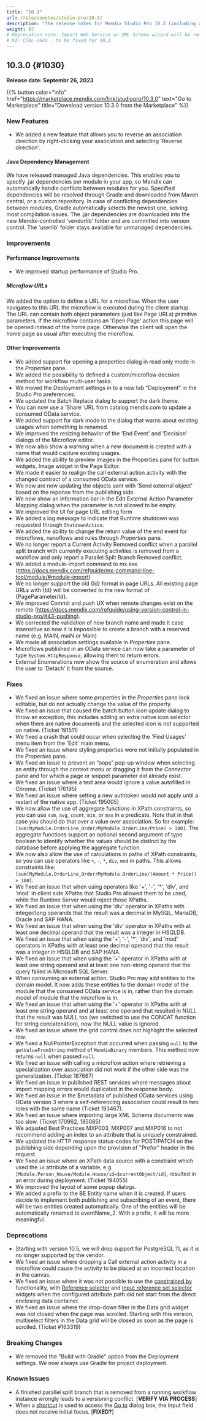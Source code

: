 ```yaml
---
title: "10.3"
url: /releasenotes/studio-pro/10.3/
description: "The release notes for Mendix Studio Pro 10.3 (including all patches) with details on new features, bug fixes, and known issues."
weight: 97
# Deprecation note: Import Web Service or XML Schema wizard will be removed in 10.6.
# KI: CTRL-2644 - to be fixed for 10.3
---
```


## 10.3.0 {#1030} 

**Release date: Septembr 26, 2023**

{{% button color="info" href="https://marketplace.mendix.com/link/studiopro/10.3.0" text="Go to Marketplace" title="Download version 10.3.0 from the Marketplace" %}}

### New Features

* We added a new feature that allows you to reverse an association direction by right-clicking your association and selecting 'Reverse direction'.

#### Java Dependency Management

We have released managed Java dependencies. This enables you to specify .jar dependencies per module in your app, so Mendix can automatically handle conflicts between modules for you.
Specified dependencies will be resolved through Gradle and downloaded from Maven central, or a custom repository. In case of conflicting dependencies between modules, Gradle automatically selects the newest one, solving most compilation issues.
The .jar dependencies are downloaded into the new Mendix-controlled 'vendorlib' folder and are committed into version control. The 'userlib' folder stays available for unmanaged dependencies.

### Improvements

#### Performance Improvements

* We improved startup performance of Studio Pro.

##### Microflow URLs

We added the option to define a URL for a microflow. When the user navigates to this URL the microflow is executed during the client startup. The URL can contain both object parameters (just like Page URLs) primitive parameters. If the microflow contains an 'Open Page' action this page will be opened instead of the home page. Otherwise the client will open the home page as usual after executing the microflow.

#### Other Improvements

* We added support for opening a properties dialog in read only mode in the *Properties* pane.
* We added the possibility to defined a custom/microflow decision method for workflow multi-user tasks.
* We moved the Deployment settings in to a new tab "Deployment" in the Studio Pro preferences.
* We updated the Batch Replace dialog to support the dark theme.
* You can now use a 'Share' URL from catalog.mendix.com to update a consumed OData service.
* We added support for dark mode to the dialog that warns about existing usages when something is renamed.
* We improved the resizing behavior of the 'End Event' and 'Decision' dialogs of the Microflow editor.
* We now also show a warning when a new document is created with a name that would capture existing usages.
* We added the ability to preview images in the Properties pane for button widgets, Image widget in the Page Editor.
* We made it easier to realign the call external action activity with the changed contract of a consumed OData service.
* We now are now updating the objects sent with 'Send external object' based on the reponse from the publishing side.
* We now show an information bar in the Edit External Action Parameter Mapping dialog when the parameter is not allowed to be empty.
* We improved the UI for page URL editing form 
* We added a log message to indicate that Runtime shutdown was requested through `ShutdownAction`.
* We added the ability to change the return value of the end event for microflows, nanoflows and rules through *Properties* pane.
* We no longer report a Current Activity Removed conflict when a parallel split branch with currently executing activities is removed from a workflow and only report a Parallel Split Branch Removed conflict.
* We added a module-import command to mx.exe (https://docs.mendix.com/refguide/mx-command-line-tool/module/#module-import)
* We no longer support the old {Id} format in page URLs. All existing page URLs with {Id} will be converted to the new format of {PageParameter/Id}.
* We improved Commit and push UX when remote changes exist on the remote (https://docs.mendix.com/refguide/using-version-control-in-studio-pro/#43-pushing).
* We corrected the validation of new branch name and made it case insensitive so now it is impossible to create a branch with a reserved name (e.g. MAIN, maiN or MaIn)
* We made all association settings available in *Properties* pane.
* Microflows published in an OData service can now take a parameter of type `System.HttpResponse`, allowing them to return errors. 
* External Enumerations now show the source of enumeration and allows the user to 'Detach' it from the source.

### Fixes

* We fixed an issue where some properties in the *Properties* pane look editable, but do not actually change the value of the property.
* We fixed an issue that caused the batch button icon update dialog to throw an exception, this includes adding an extra native icon selector when there are native documents and the selected icon is not supported on native. (Ticket 191511)
* We fixed a crash that could occur when selecting the 'Find Usages' menu item from the 'Edit' main menu.
* We fixed an issue where styling properties were not initially populated in the *Properties* pane.
* We fixed an issue to prevent an “oops” pop-up window when selecting an entity through the context menu or dragging it from the *Connector* pane and for which a page or snippet parameter did already exist.
* We fixed an issue where a text area would ignore a value autofilled in Chrome. (Ticket 176195)
* We fixed an issue where setting a new authtoken would not apply until a restart of the native app. (Ticket 195005)
* We now allow the use of aggregate functions in XPath constraints, so you can use `sum`, `avg`, `count`, `min`, or `max` in a predicate. Note that in that case you should do that over a value over association. So for example: `[sum(MyModule.OrderLine_Order/MyModule.OrderLine/Price) > 100]`. The aggregate functions support an optional second argument of type boolean to identify whether the values should be distinct by the database before applying the aggregate function.
* We now also allow the use of calculations in paths of XPath constraints, so you can use operators like `+`, `-`, `*`, `div`, `mod` in paths. This allows constraints like: `[sum(MyModule.OrderLine_Order/MyModule.OrderLine/(Amount * Price)) > 100]`.
* We fixed an issue that when using operators like '+', '-', '*', 'div', and 'mod' in client side XPaths that Studio Pro allowed them to be used, while the Runtime Server would reject those XPaths.
* We fixed an issue that when using the 'div' operator in XPaths with integer/long operands that the result was a decimal in MySQL, MariaDB, Oracle and SAP HANA.
* We fixed an issue that when using the 'div' operator in XPaths with at least one decimal operand that the result was a integer in HSQLDB.
* We fixed an issue that when using the '+', '-', '*', 'div', and 'mod' operators in XPaths with at least one decimal operand that the result was a integer in HSQLDB and SAP HANA.
* We fixed an issue that when using the '+' operator in XPaths with at least one string operand and at least one non-string operand that the query failed in Microsoft SQL Server.
* When consuming an external action, Studio Pro may add entities to the domain model. It now adds these entities to the domain model of the module that the consumed OData service is in, rather than the domain model of module that the microflow is in.
* We fixed an issue that when using the '+' operator in XPaths with at least one string operand and at least one operand that resulted in NULL that the result was NULL too (we switched to use the CONCAT function for string concatenation), now the NULL value is ignored.
* We fixed an issue where the grid control does not highlight the selected row.
* We fixed a NullPointerException that occurred when passing `null` to the `getValueFromString` method of `MendixBinary` members. This method now returns `null` when passed `null`.
* We fixed an issue with calling a microflow action where retrieving a specialization over association did not work if the other side was the generalization. (Ticket 187667)
* We fixed an issue in published REST services where messages about import mapping errors would duplicated in the response body.
* We fixed an issue in the $metadata of published OData services using OData version 3 where a self-referencing association could result in two roles with the same name (Ticket 193467).
* We fixed an issue where importing large XML Schema documents was too slow. (Ticket 170962, 185085)
* We adjusted Best Practices MXP003, MXP007 and MXP016 to not recommend adding an index to an attribute that is uniquely constrained.
* We updated the HTTP response status-codes for POST/PATCH on the publishing side depending upon the provision of "Prefer" header in the request.
* We fixed an issue where an XPath data source with a constraint which used the `id` attribute of a variable, e.g. `[Module.Person_House/Module.House/id=$currentObject/id]`, resulted in an error during deployment. (Ticket 194055)
* We improved the layout of some popup dialogs.
* We added a prefix to the BE Entity name when it is created. If users decide to implement both publishing and subscribing of an event, there will be two entities created automatically. One of the entities will be automatically renamed to eventName_2. With a prefix, it will be more meaningful. 

### Deprecations

* Starting with version 10.5, we will drop support for PostgreSQL 11, as it is no longer supported by the vendor.
* We fixed an issue where dropping a Call external action activity in a microflow could cause the activity to be placed at an incorrect location in the canvas.
* We fixed an issue where it was not possible to use the [constrained by](https://docs.mendix.com/refguide/reference-selector/#selectable-objects) functionality, with [Reference selector](https://docs.mendix.com/refguide/reference-selector/) and [Input reference set selector](https://docs.mendix.com/refguide/input-reference-set-selector/) widgets when the configured attribute path did not start from the direct enclosing data container.
* We fixed an issue where the drop-down filter in the Data grid widget was not closed when the page was scrolled. Starting with this version, multiselect filters in the Data grid will be closed as soon as the page is scrolled. (Ticket #163319)

### Breaking Changes

* We removed the "Build with Gradle" option from the Deployment settings. We now always use Gradle for project deployment.

### Known Issues

* A finished parallel split branch that is removed from a running workflow instance wrongly leads to a versioning conflict. [**VERIFY VIA PROCESS**]
* When a [shortcut](/refguide/studio-pro-overview/#shortcuts) is used to access the [Go to](/refguide/go-to-option/) dialog box, the input field does not receive initial focus. [**FIXED?**]
